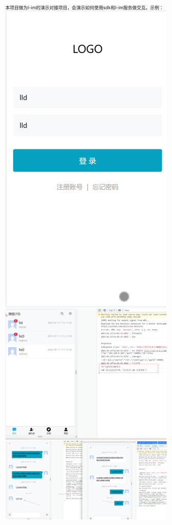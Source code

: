 本项目做为l-im的演示对接项目，会演示如何使用sdk和l-im服务做交互。示例：
![image](img/app01.jpg)
![image](img/app02.jpg)
![image](img/app03.jpg)